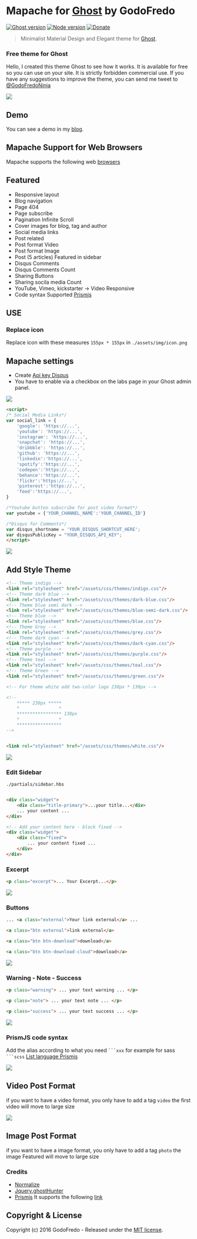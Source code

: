 # Mapache for [Ghost](https://github.com/tryghost/ghost/) by GodoFredo

[![Ghost version](https://img.shields.io/badge/Ghost-0.8.x-brightgreen.svg?style=flat-square)](https://ghost.org/)
[![Node version](https://img.shields.io/node/v/uno-zen.svg?style=flat-square)](https://nodejs.org/en/)
[![Donate](https://img.shields.io/badge/donate-paypal-blue.svg?style=flat-square)](http://bit.ly/DonateMapacheGhost)

> Minimalist Material Design and Elegant theme for [Ghost](https://github.com/tryghost/ghost/).

### Free theme for Ghost

Hello, I created this theme Ghost to see how it works. It is available for free so you can use on your site. It is strictly forbidden commercial use. If you have any suggestions to improve the theme,  you can send me tweet to [@GodoFredoNinja](http://bit.ly/tw-GodoFredoNinja)

![](./documentation/img-one.png)


## Demo
You can see a demo in my [blog](http://bit.ly/GodoFredoNinja-blog).

## Mapache Support for Web Browsers
Mapache supports the following web [browsers](http://caniuse.com/#search=flexbox)

## Featured
- Responsive layout
- Blog navigation
- Page 404
- Page subscribe
- Pagination Infinite Scroll
- Cover images for blog, tag and author
- Social media links
- Post related
- Post format Video
- Post format Image
- Post (5 articles) Featured in sidebar
- Disqus Comments
- Disqus Comments Count
- Sharing Buttons
- Sharing socila media Count
- YouTube, Vimeo, kickstarter -> Video Responsive
- Code syntax Supported [Prismjs](http://prismjs.com/download.html?themes=prism&languages=markup+css+clike+javascript+aspnet+bash+c+csharp+cpp+ruby+css-extras+git+go+java+json+less+markdown+perl+php+php-extras+python+jsx+scss+sql+swift&plugins=line-numbers)


## USE


### Replace icon
Replace icon with these measures `155px * 155px` in `./assets/img/icon.png`



## Mapache settings

- Create [Api key Disqus](https://disqus.com/api/docs/)
- You have to enable via a checkbox on the labs page in your Ghost admin panel.

![](./documentation/img-two.png)




``` html
<script>
/* Social Media Links*/
var social_link = {
	'google': 'https://...',
	'youtube': 'https://...',
	'instagram': 'https://...',
	'snapchat': 'https://...',
	'dribbble': 'https://...',
	'github': 'https://...',
	'linkedin':'https://...',
	'spotify':'https://...',
	'codepen':'https://...',
	'behance':'https://...',
	'flickr':'https://...',
	'pinterest':'https://...',
	'feed':'https://...',
}

/*Youtube button subscribe for post video format*/
var youtube = {'YOUR_CHANNEL_NAME':'YOUR_CHANNEL_ID'}

/*Disqus for Comments*/
var disqus_shortname = 'YOUR_DISQUS_SHORTCUT_HERE';
var disqusPublicKey = "YOUR_DISQUS_API_KEY";
</script>
```

![](./documentation/img-three.png)


## Add Style Theme

```html
<!-- Theme indigo -->
<link rel="stylesheet" href="/assets/css/themes/indigo.css"/>
<!-- Theme dark blue -->
<link rel="stylesheet" href="/assets/css/themes/dark-blue.css"/>
<!-- Theme blue semi dark -->
<link rel="stylesheet" href="/assets/css/themes/blue-semi-dark.css"/>
<!-- Theme blue -->
<link rel="stylesheet" href="/assets/css/themes/blue.css"/>
<!-- Theme Grey -->
<link rel="stylesheet" href="/assets/css/themes/grey.css"/>
<!-- Theme dark cyan -->
<link rel="stylesheet" href="/assets/css/themes/dark-cyan.css"/>
<!-- Theme purple -->
<link rel="stylesheet" href="/assets/css/themes/purple.css"/>
<!-- Theme teal -->
<link rel="stylesheet" href="/assets/css/themes/teal.css"/>
<!-- Theme Green -->
<link rel="stylesheet" href="/assets/css/themes/green.css"/>

<!-- For theme white add two-color logo 230px * 130px -->

<!--
	***** 230px *****
	*				*
	***************** 130px
	*				*
	*****************
-->


<link rel="stylesheet" href="/assets/css/themes/white.css"/>

```

![](./documentation/img-four.png)


### Edit Sidebar

`./partials/sidebar.hbs`

```html

<div class="widget">
	<div class="title-primary">...your title...</div>
	... your content ...
</div>

<!-- Add your content here - block fixed -->
<div class="widget">
	<div class="fixed">
		... your content fixed ...
	</div>
</div>

```


### Excerpt

```html
<p class="excerpt">... Your Excerpt...</p>
```

![](./documentation/excerpt.png)

### Buttons
```html
... <a class="external">Your link external</a> ...

<a class="btn external">link external</a>

<a class="btn btn-download">download</a>

<a class="btn btn-download-cloud">download</a>
```
![](./documentation/buttons.png)


### Warning - Note - Success
```html
<p class="warning"> ... your text warning ... </p>

<p class="note"> ... your text note ... </p>

<p class="success"> ... your text success ... </p>
```
![](./documentation/note.png)


### PrismJS code syntax  

Add the alias according to what you need ` ```xxx ` for example for sass ` ```scss ` [List language Prismjs](http://prismjs.com/#languages-list)

![](./documentation/code.png)

## Video Post Format
if you want to have a video format, you only have to add a tag `video` the first video will move to large size

![](./documentation/video.png)

## Image Post Format
if you want to have a image format, you only have to add a tag `photo` the image Featured will move to large size

### Credits
- [Normalize](https://necolas.github.io/normalize.css/)
- [Jquery.ghostHunter](https://github.com/jamalneufeld/ghostHunter)
- [Prismjs](http://prismjs.com/)  It supports the following [link](http://prismjs.com/download.html?themes=prism&languages=markup+css+clike+javascript+aspnet+bash+c+csharp+cpp+ruby+css-extras+git+go+java+json+less+markdown+perl+php+php-extras+python+jsx+scss+sql+swift&plugins=line-numbers)

## Copyright & License

Copyright (c) 2016 GodoFredo - Released under the [MIT license](LICENSE).
